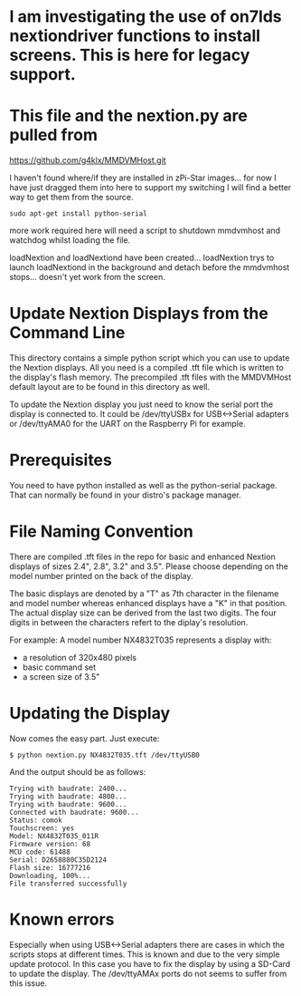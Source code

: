 
# I am investigating the use of  on7lds nextiondriver functions to install screens. This is here for legacy support.


# This file and the nextion.py are pulled from
https://github.com/g4klx/MMDVMHost.git

I haven't found where/if they are installed in zPi-Star images...
for now I have just dragged them into here to support my switching I will find a better way to get them from the source.

```
sudo apt-get install python-serial
```
more work required here will need a script to shutdown mmdvmhost and watchdog whilst loading the file.

loadNextion and loadNextiond have been created... loadNextion trys to launch loadNextiond in the background and detach before the mmdvmhost stops... doesn't yet work from the screen.


# Update Nextion Displays from the Command Line

This directory contains a simple python script which you can use to update the
Nextion displays. All you need is a compiled .tft file which is written to the
display's flash memory. The precompiled .tft files with the MMDVMHost default
layout are to be found in this directory as well.

To update the Nextion display you just need to know the serial port the display
is connected to. It could be /dev/ttyUSBx for USB<->Serial adapters or
/dev/ttyAMA0 for the UART on the Raspberry Pi for example.

# Prerequisites

You need to have python installed as well as the python-serial package. That can
normally be found in your distro's package manager.

# File Naming Convention

There are compiled .tft files in the repo for basic and enhanced Nextion
displays of sizes 2.4", 2.8", 3.2" and 3.5". Please choose depending on the
model number printed on the back of the display.

The basic displays are denoted by a "T" as 7th character in the filename and
model number whereas enhanced displays have a "K" in that position. The actual
display size can be derived from the last two digits. The four digits in between
the characters refert to the diplay's resolution.

For example: A model number NX4832T035 represents a display with:

 - a resolution of 320x480 pixels
 - basic command set
 - a screen size of 3.5"

# Updating the Display

Now comes the easy part. Just execute:

```
$ python nextion.py NX4832T035.tft /dev/ttyUSB0
```

And the output should be as follows:

```
Trying with baudrate: 2400...
Trying with baudrate: 4800...
Trying with baudrate: 9600...
Connected with baudrate: 9600...
Status: comok
Touchscreen: yes
Model: NX4832T035_011R
Firmware version: 68
MCU code: 61488
Serial: D2658880C35D2124
Flash size: 16777216
Downloading, 100%...
File transferred successfully
```

# Known errors

Especially when using USB<->Serial adapters there are cases in which the scripts
stops at different times. This is known and due to the very simple update
protocol. In this case you have to fix the display by using a SD-Card to update
the display. The /dev/ttyAMAx ports do not seems to suffer from this issue.
